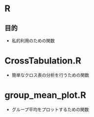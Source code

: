# R
## 目的
- 私的利用のための関数

# CrossTabulation.R
- 簡単なクロス表の分析を行うための関数

# group_mean_plot.R
- グループ平均をプロットするための関数
